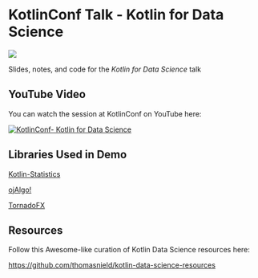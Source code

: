 # KotlinConf Talk - Kotlin for Data Science

![](https://camo.githubusercontent.com/705d7144bcce5b0fcb68ea1bd563837bdf3398da/687474703a2f2f692e696d6775722e636f6d2f763346716945412e706e67)

Slides, notes, and code for the _Kotlin for Data Science_ talk

## YouTube Video

You can watch the session at KotlinConf on YouTube here:

[![KotlinConf- Kotlin for Data Science](https://i.ytimg.com/vi/J8GYPG6pt5w/hqdefault.jpg)](https://www.youtube.com/watch?v=J8GYPG6pt5w)


## Libraries Used in Demo

[Kotlin-Statistics](https://github.com/thomasnield/kotlin-statistics)

[ojAlgo!](https://github.com/optimatika/ojAlgo/wiki/The-Diet-Problem)

[TornadoFX](https://edvin.gitbooks.io/tornadofx-guide/content/)


## Resources

Follow this Awesome-like curation of Kotlin Data Science resources here:

https://github.com/thomasnield/kotlin-data-science-resources


